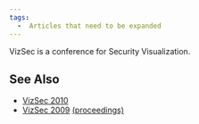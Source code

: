 ```yaml
---
tags:
  -  Articles that need to be expanded 
---
```

VizSec is a conference for Security Visualization.

## See Also

- [VizSec 2010](http://www.vizsec2010.org/)
- [VizSec 2009](http://www.vizsec.org/vizsec-2009/)
  [(proceedings)](http://ieeexplore.ieee.org/xpl/mostRecentIssue.jsp?asf_arn=null&asf_iid=null&asf_pun=5368324&asf_in=null&asf_rpp=null&asf_iv=null&asf_sp=null&asf_pn=1)
